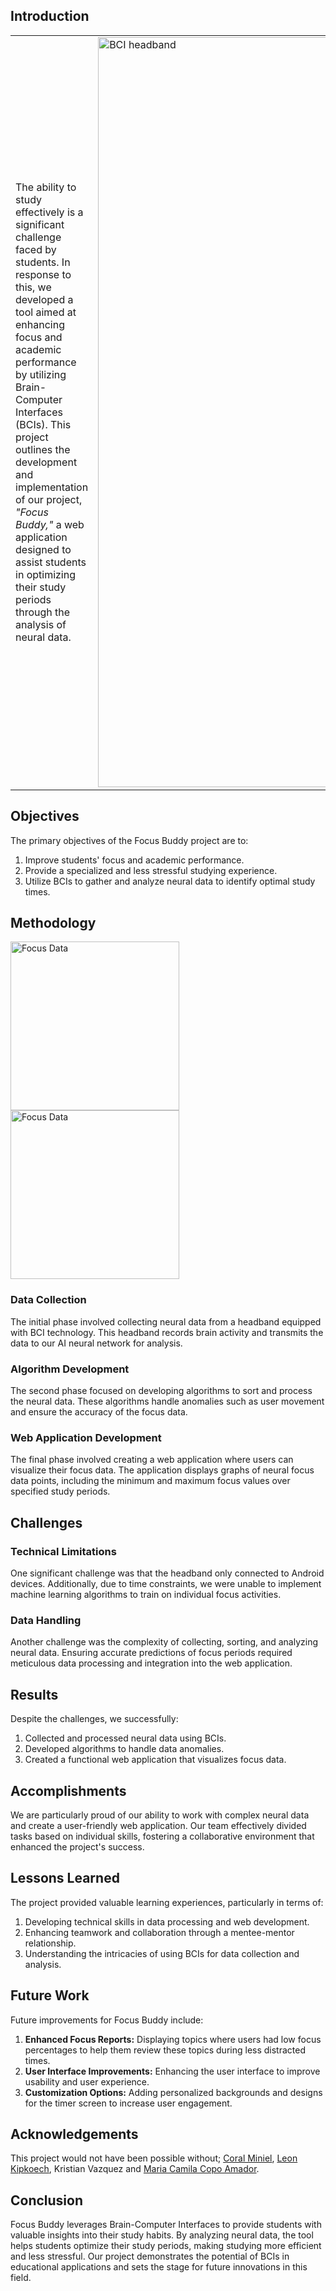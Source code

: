 ## Introduction

<table>
  <tr>
    <td>
      The ability to study effectively is a significant challenge faced by students. In response to this, we developed a tool aimed at enhancing focus and academic performance by utilizing Brain-Computer Interfaces (BCIs). This project outlines the development and implementation of our project, <i>"Focus Buddy,"</i> a web application designed to assist students in optimizing their study periods through the analysis of neural data.
    </td>
     <td>
      <img src="https://github.com/user-attachments/assets/cb1ef702-79ad-49e0-bc37-76cb9066b5fc" alt="BCI headband" width="1200px">
    </td>
  </tr>
</table>

## Objectives

The primary objectives of the Focus Buddy project are to:
1. Improve students' focus and academic performance.
2. Provide a specialized and less stressful studying experience.
3. Utilize BCIs to gather and analyze neural data to identify optimal study times.

## Methodology

<img src="https://github.com/user-attachments/assets/5c53e5fb-2de0-4653-87ba-a7bf6f8ad7ec" alt="Focus Data" height="270px">
<img src="https://github.com/user-attachments/assets/d3fa6198-4d21-47c4-92fb-8cc238f3b383" alt="Focus Data " height="270px">

### Data Collection

The initial phase involved collecting neural data from a headband equipped with BCI technology. This headband records brain activity and transmits the data to our AI neural network for analysis.

### Algorithm Development

The second phase focused on developing algorithms to sort and process the neural data. These algorithms handle anomalies such as user movement and ensure the accuracy of the focus data.

### Web Application Development

The final phase involved creating a web application where users can visualize their focus data. The application displays graphs of neural focus data points, including the minimum and maximum focus values over specified study periods.

## Challenges

### Technical Limitations

One significant challenge was that the headband only connected to Android devices. Additionally, due to time constraints, we were unable to implement machine learning algorithms to train on individual focus activities.

### Data Handling

Another challenge was the complexity of collecting, sorting, and analyzing neural data. Ensuring accurate predictions of focus periods required meticulous data processing and integration into the web application.

## Results

Despite the challenges, we successfully:
1. Collected and processed neural data using BCIs.
2. Developed algorithms to handle data anomalies.
3. Created a functional web application that visualizes focus data.

## Accomplishments

We are particularly proud of our ability to work with complex neural data and create a user-friendly web application. Our team effectively divided tasks based on individual skills, fostering a collaborative environment that enhanced the project's success.

## Lessons Learned

The project provided valuable learning experiences, particularly in terms of:
1. Developing technical skills in data processing and web development.
2. Enhancing teamwork and collaboration through a mentee-mentor relationship.
3. Understanding the intricacies of using BCIs for data collection and analysis.

## Future Work

Future improvements for Focus Buddy include:
1. **Enhanced Focus Reports:** Displaying topics where users had low focus percentages to help them review these topics during less distracted times.
2. **User Interface Improvements:** Enhancing the user interface to improve usability and user experience.
3. **Customization Options:** Adding personalized backgrounds and designs for the timer screen to increase user engagement.

## Acknowledgements
This project would not have been possible without; [Coral Miniel](https://www.linkedin.com/in/coral-miniel-17329218b/), [Leon Kipkoech](https://www.linkedin.com/in/leonkoech/), Kristian Vazquez[](https://www.linkedin.com/in/kristian-vazquez-0329b4244/) and [Maria Camila Copo Amador](https://www.linkedin.com/in/camicopoa/).

## Conclusion

Focus Buddy leverages Brain-Computer Interfaces to provide students with valuable insights into their study habits. By analyzing neural data, the tool helps students optimize their study periods, making studying more efficient and less stressful. Our project demonstrates the potential of BCIs in educational applications and sets the stage for future innovations in this field.
